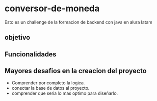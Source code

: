 # conversor-de-moneda
Esto es un challenge de la formacion de backend con java en alura latam


## objetivo ##
## Funcionalidades ##

## Mayores desafios en la creacion del proyecto ##
* Comprender por completo la logica. 
* conectar la base de datos al proyecto.
* comprender que seria lo mas optimo para diseñarlo. 
